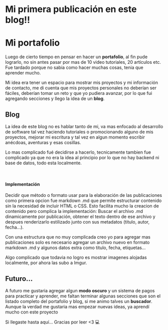 # **Mi primera publicación en este blog!!**

# Mi portafolio

Luego de cierto tiempo en pensar en hacer un **portafolio**, al fin pude lograrlo, no sin antes pasar por mas de 10 video tutoriales, 20 artículos etc. Fue tardado porque no sabia como hacer muchas cosas, tenia que aprender mucho.

Mi idea era tener un espacio para mostrar mis proyectos y mi información de contacto, me di cuenta que mis proyectos personales no deberían ser fáciles, deberían tomar un reto y que yo pudiera avanzar, por lo que fui agregando secciones y llego la idea de un **blog**.

## Blog

La idea de este blog no es hablar tanto de mi, va mas enfocado al desarrollo de software tal vez haciendo tutoriales o promocionando alguno de mis proyectos, mejorar mi escritura y tal vez en algun momento escribir anécdoas, aventuras y esas cosillas.

Lo mas complicado fué decidirse a hacerlo, tecnicamente tambien fue complicado ya que no era la idea al principio por lo que no hay backend ni base de datos, todo esta localmente.

&nbsp;&nbsp;

#### **Implementación**

Decidir que método o formato usar para la elaboración de las publicaciones como primera opcion fue markdown .md que permite estructurar contenido sin la necesidad de incluir HTML o CSS.
Esto facilita mucho la creacion de contenido pero complica la implementación: Buscar el archivo .md dinamicamente por publicación, obtener el texto dentro de ese archivo y despues renderizarlo estilizado junto con sus metadatos (titulo, autor, fecha...).

Con una estructura que no muy complicada creo yo para agregar mas publicaciones solo es necesario agregar un archivo nuevo en formato markdown .md y algunos datos extra como titulo, fecha, etiquetas...

Algo complicado que todavia no logro es mostrar imagenes alojadas localmente, por ahora las subo a Imgur.

## Futuro...

A futuro me gustaria agregar algun **modo oscuro** y un sistema de pagos para practicar y aprender, me faltan terminar algunas secciones que son el listado completo del portafolio y blog, si me animo talves un **buscador**.
Aunque la verdad me gustaria mas empezar nuevas ideas, ya aprendí mucho con este proyecto

Si llegaste hasta aquí... Gracias por leer <3 💻
